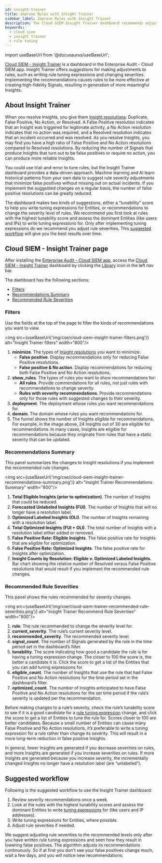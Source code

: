 ```yaml
---
id: insight-trainer
title: Improve Rules with Insight Trainer
sidebar_label: Improve Rules with Insight Trainer
description: The Cloud SIEM Insight Trainer dashboard recommends adjustments to rules to improve Insight generation.  
keywords:
  - cloud siem
  - insight trainer
  - rule tuning
---
```


import useBaseUrl from '@docusaurus/useBaseUrl';

[Cloud SIEM - Insight Trainer](/docs/integrations/sumo-apps/cse#insight-trainer) is a dashboard in the Enterprise Audit - Cloud SIEM app. Insight Trainer offers suggestions for making adjustments to rules, such as writing rule tuning expressions and changing severities. Implementing the recommendations causes rules to be more effective at creating high-fidelity Signals, resulting in generation of more meaningful Insights. 

## About Insight Trainer

When you resolve Insights, you give them [Insight resolutions](/docs/cse/administration/manage-custom-insight-resolutions/): Duplicate, False Positive, No Action, or Resolved. A False Positive resolution indicates that an Insight was triggered for legitimate activity, a No Action resolution indicates that no action was required, and a Resolved resolution indicates that an incident occurred and was resolved. As you resolve Insights, you may find you have a high ratio of False Positive and No Action resolutions compared to Resolved resolutions. By reducing the number of Signals that produce Insights that turn out to be false positives or require no action, you can produce more reliable Insights. 

You could use trial-and-error to tune rules, but the Insight Trainer dashboard provides a data-driven approach. Machine learning and AI learn historical patterns from your own data to suggest rule severity adjustments that minimize false positives without missing out on actual incidents. If you implement the suggested changes on a regular basis, the number of false positive resolutions can be greatly reduced. 

The dashboard makes two kinds of suggestions, either a “tunability” score to help you write tuning expressions for Entities, or recommendations to change the severity level of rules. We recommend you first look at rules with the highest tunability score and assess the dominant Entities (like users and IPs) to write tuning expressions for. Only after implementing tuning expressions do we recommend you adjust rule severities. This [suggested workflow](#suggested-workflow) will give you the best results over time.

## Cloud SIEM - Insight Trainer page

After installing the [Enterprise Audit - Cloud SIEM app](/docs/integrations/sumo-apps/cse), access the [Cloud SIEM - Insight Trainer](/docs/integrations/sumo-apps/cse#insight-trainer) dashboard by clicking the [Library](/docs/get-started/library) icon in the left nav bar.

The dashboard has the following sections:
* [Filters](#filters)
* [Recommendations Summary](#recommendations-summary)
* [Recommended Rule Severities](#recommended-rule-severities)

### Filters

Use the fields at the top of the page to filter the kinds of recommendations you want to view.

<img src={useBaseUrl('img/cse/cloud-siem-insight-trainer-filters.png')} alt="Insight Trainer filters" width="800"/>

1. **minimize**. The types of [Insight resolutions](/docs/cse/administration/manage-custom-insight-resolutions) you want to minimize:
   * **False positive**. Display recommendations only for reducing False Positive resolutions.
   * **False positive & No action**. Display recommendations for reducing both False Positive and No Action resolutions. 
1. **show_rules**. The types of rules you want to show recommendations for:
   * **All rules**. Provide commendations for all rules, not just rules with recommendations to change severity.
   * **Rules with severity recommendations**. Provide recommendations only for those rules with suggested changes to their severity.
1. **deployment**. The deployment whose rules you want recommendations for. 
1. **domain**. The domain whose rules you want recommendations for.
1. The funnel shows the number of Insights eligible for recommendations. For example, in the image above, 24 Insights out of 30 are eligible for recommendations. In many cases, Insights are eligible for recommendations because they originate from rules that have a static severity that can be updated.  

### Recommendations Summary

This panel summarizes the changes to Insight resolutions if you implement the recommended rule changes. 

<img src={useBaseUrl('img/cse/cloud-siem-insight-trainer-recommendations-summary.png')} alt="Insight Trainer Recommendations Summary" width="800"/>

1. **Total Eligible Insights (prior to optimization)**. The number of Insights that could be reduced.
1. **Forecasted Unlabeled Insights (FUI)**. The number of Insights that will no longer have a resolution label.
1. **Optimized Labeled Insights (OLI)**. The number of Insights remaining with a resolution label.
1. **Total Optimized Insights (FUI + OLI)**. The total number of Insights with a resolution label either added or removed.
1. **False Positive Rate: Eligible Insights**. The false positive rate for Insights that are eligible for optimization.
1. **False Positive Rate: Optimized Insights**. The false positive rate for Insights after optimization.
1. **Insight Counts by Resolution: Eligible v. Optimized Labeled Insights**. Bar chart showing the relative number of Resolved versus False Positive resolutions that would result if you implement the recommended rule changes. 

### Recommended Rule Severities

This panel shows the rules recommended for severity changes. 

<img src={useBaseUrl('img/cse/cloud-siem-trainer-recommended-rule-severities.png')} alt="Insight Trainer Recommend Rule Severities" width="800"/>

1. **rule**. The rule recommended to change the severity level for.
1. **current_severity**. The rule’s current severity level.
1. **recommended_severity**. The recommended severity level.
1. **signal_count**. The number of Signals generated by the rule in the time period set in the dashboard’s filter.
1. **tunability**. The score indicating how good a candidate the rule is for having a tuning expression change. The closer to 100 the score is, the better a candidate it is. Click the score to get a list of the Entities that you can add tuning expressions for.
1. **eligible_count**. The number of Insights that use the rule that had False Positive and No Action resolutions for the time period set in the dashboard’s filter. 
1. **optimized_count**. The number of Insights anticipated to have False Positive and No Action resolutions for the set time period if the rule’s severity is updated per the recommendation.

Before making changes to a rule’s severity, check the rule’s tunability score to see if it is a good candidate for a [rule tuning expression](/docs/cse/rules/rule-tuning-expressions) change, and click the score to get a list of Entities to tune the rule for. Scores closer to 100 are better candidates. Because a small number of Entities can cause many False Positive and No Action resolutions, it’s preferable to write a tuning expression for a rule rather than change its severity. This will result in a more long-term reduction in false positive Insights. 

In general, fewer Insights are generated if you decrease severities on rules, and more Insights are generated if you increase severities on rules. If more Insights are generated because you increase severity, the incrementally changed Insights no longer have a resolution label (are “unlabeled”). 

## Suggested workflow

Following is the suggested workflow to use the Insight Trainer dashboard:
1. Review severity recommendations once a week.
1. Look at the rules with the highest tunability scores and assess the dominant Entities to write [tuning expressions](/docs/cse/rules/rule-tuning-expressions) for (like users and IP addresses).
1. Write tuning expressions for Entities, where possible.
1. Adjust rule severities if needed.

We suggest adjusting rule severities to the recommended levels only after you have written rule tuning expressions and seen how they result in lowering false positives. The algorithm adjusts its recommendations continuously. So if at first you don't see your false positives change much, wait a few days, and you will notice new recommendations.  
